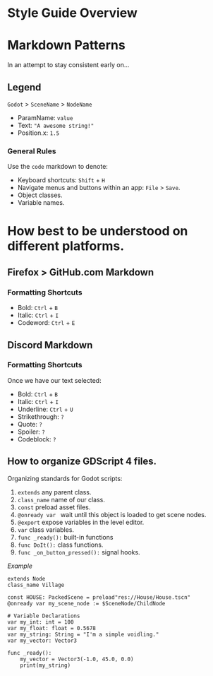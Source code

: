 # Style Guide Overview
# Markdown Patterns
In an attempt to stay consistent early on...

## Legend
`Godot` > `SceneName` > `NodeName`
- ParamName: `value`
- Text: `"A awesome string!"`
- Position.x: `1.5`

### General Rules
Use the `code` markdown to denote:
- Keyboard shortcuts: `Shift` + `H`
- Navigate menus and buttons within an app: `File` > `Save`.
- Object classes.
- Variable names.


# How best to be understood on different platforms.

## Firefox > GitHub.com Markdown
### Formatting Shortcuts
- Bold:  `Ctrl` + `B`
- Italic: `Ctrl` + `I`
- Codeword: `Ctrl` + `E`


## Discord Markdown
### Formatting Shortcuts
Once we have our text selected:
- Bold: `Ctrl` + `B`
- Italic: `Ctrl` + `I`
- Underline: `Ctrl` + `U`
- Strikethrough: `?`
- Quote: `?`
- Spoiler: `?`
- Codeblock: `?`


## How to organize GDScript 4 files.
Organizing standards for Godot scripts:

1. `extends` any parent class.
1. `class_name` name of our class.
1. `const` preload asset files.
1. `@onready var ` wait until this object is loaded to get scene nodes.
1. `@export` expose variables in the level editor.
1. `var` class variables.
1. `func _ready():` built-in functions
1. `func DoIt():` class functions.
1. `func _on_button_pressed():` signal hooks.

_Example_

```gdscript
extends Node
class_name Village

const HOUSE: PackedScene = preload"res://House/House.tscn"
@onready var my_scene_node := $SceneNode/ChildNode

# Variable Declarations
var my_int: int = 100
var my_float: float = 0.5678
var my_string: String = "I'm a simple voidling."
var my_vector: Vector3

func _ready():
    my_vector = Vector3(-1.0, 45.0, 0.0)
    print(my_string)
```
